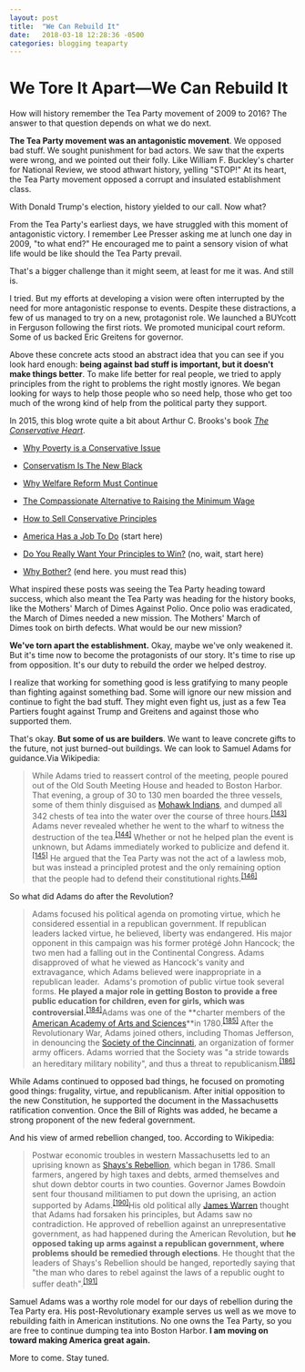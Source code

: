 ```yaml
---
layout: post
title:  "We Can Rebuild It"
date:   2018-03-18 12:28:36 -0500
categories: blogging teaparty
---
```

# We Tore It Apart—We Can Rebuild It

How will history remember the Tea Party movement of 2009 to 2016? The answer to that question depends on what we do next.

**The Tea Party movement was an antagonistic movement**. We opposed bad stuff. We sought punishment for bad actors. We saw that the experts were wrong, and we pointed out their folly. Like William F. Buckley's charter for National Review, we stood athwart history, yelling "STOP!" At its heart, the Tea Party movement opposed a corrupt and insulated establishment class.

With Donald Trump's election, history yielded to our call. Now what?

From the Tea Party's earliest days, we have struggled with this moment of antagonistic victory. I remember Lee Presser asking me at lunch one day in 2009, "to what end?" He encouraged me to paint a sensory vision of what life would be like should the Tea Party prevail.

That's a bigger challenge than it might seem, at least for me it was. And still is.

I tried. But my efforts at developing a vision were often interrupted by the need for more antagonistic response to events. Despite these distractions, a few of us managed to try on a new, protagonist role. We launched a BUYcott in Ferguson following the first riots. We promoted municipal court reform. Some of us backed Eric Greitens for governor.

Above these concrete acts stood an abstract idea that you can see if you look hard enough: **being against bad stuff is important, but it doesn't make things better**. To make life better for real people, we tried to apply principles from the right to problems the right mostly ignores. We began looking for ways to help those people who so need help, those who get too much of the wrong kind of help from the political party they support.

In 2015, this blog wrote quite a bit about Arthur C. Brooks's book [_The Conservative Heart_](http://amzn.to/2iANiGB).

* [Why Poverty is a Conservative Issue](http://hennessysview.com/2015/09/08/why-poverty-is-a-conservative-issue/)
* [Conservatism Is The New Black](http://hennessysview.com/2015/10/15/conservatism-is-the-new-black/)

* [Why Welfare Reform Must Continue](http://hennessysview.com/2015/09/09/why-welfare-reform-must-continue/)

* [The Compassionate Alternative to Raising the Minimum Wage](http://hennessysview.com/2015/08/12/we-can-do-better/)

* [How to Sell Conservative Principles](http://hennessysview.com/2015/08/11/how-to-sell-conservative-principles/)

* [America Has a Job To Do](http://hennessysview.com/2015/08/11/america-has-work-to-do/) (start here)

* [Do You Really Want Your Principles to Win?](http://hennessysview.com/2015/08/10/do-you-really-want-your-principles-to-win/) (no, wait, start here)

* [Why Bother?](http://hennessysview.com/2015/08/09/why-bother/) (end here. you must read this)

What inspired these posts was seeing the Tea Party heading toward success, which also meant the Tea Party was heading for the history books, like the Mothers' March of Dimes Against Polio. Once polio was eradicated, the March of Dimes needed a new mission. The Mothers' March of Dimes took on birth defects. What would be our new mission?

**We've torn apart the establishment.** Okay, maybe we've only weakened it. But it's time now to become the protagonists of our story. It's time to rise up from opposition. It's our duty to rebuild the order we helped destroy.

I realize that working for something good is less gratifying to many people than fighting against something bad. Some will ignore our new mission and continue to fight the bad stuff. They might even fight us, just as a few Tea Partiers fought against Trump and Greitens and against those who supported them.

That's okay. **But some of us are builders**. We want to leave concrete gifts to the future, not just burned-out buildings. We can look to Samuel Adams for guidance.Via Wikipedia:

> While Adams tried to reassert control of the meeting, people poured out of the Old South Meeting House and headed to Boston Harbor. That evening, a group of 30 to 130 men boarded the three vessels, some of them thinly disguised as [Mohawk Indians](https://en.wikipedia.org/wiki/Mohawk_nation "Mohawk nation"), and dumped all 342 chests of tea into the water over the course of three hours.<sup id="cite_ref-143" class="reference">[[143]](https://en.wikipedia.org/wiki/Samuel_Adams#cite_note-143)</sup> Adams never revealed whether he went to the wharf to witness the destruction of the tea.<sup id="cite_ref-144" class="reference">[[144]](https://en.wikipedia.org/wiki/Samuel_Adams#cite_note-144)</sup> Whether or not he helped plan the event is unknown, but Adams immediately worked to publicize and defend it.<sup id="cite_ref-145" class="reference">[[145]](https://en.wikipedia.org/wiki/Samuel_Adams#cite_note-145)</sup> He argued that the Tea Party was not the act of a lawless mob, but was instead a principled protest and the only remaining option that the people had to defend their constitutional rights.<sup id="cite_ref-146" class="reference">[[146]](https://en.wikipedia.org/wiki/Samuel_Adams#cite_note-146)</sup>

So what did Adams do after the Revolution?

> Adams focused his political agenda on promoting virtue, which he considered essential in a republican government. If republican leaders lacked virtue, he believed, liberty was endangered. His major opponent in this campaign was his former protégé John Hancock; the two men had a falling out in the Continental Congress. Adams disapproved of what he viewed as Hancock's vanity and extravagance, which Adams believed were inappropriate in a republican leader. <sup id="cite_ref-183" class="reference"></sup> Adams's promotion of public virtue took several forms. **He played a major role in getting Boston to provide a free public education for children, even for girls, which was controversial.**<sup id="cite_ref-184" class="reference">[[184]](https://en.wikipedia.org/wiki/Samuel_Adams#cite_note-184)</sup>Adams was one of the **charter members of the [American Academy of Arts and Sciences](https://en.wikipedia.org/wiki/American_Academy_of_Arts_and_Sciences "American Academy of Arts and Sciences")**in 1780.<sup id="cite_ref-AAAS_185-0" class="reference">[[185]](https://en.wikipedia.org/wiki/Samuel_Adams#cite_note-AAAS-185)</sup> After the Revolutionary War, Adams joined others, including Thomas Jefferson, in denouncing the [Society of the Cincinnati](https://en.wikipedia.org/wiki/Society_of_the_Cincinnati "Society of the Cincinnati"), an organization of former army officers. Adams worried that the Society was "a stride towards an hereditary military nobility", and thus a threat to republicanism.<sup id="cite_ref-186" class="reference">[[186]](https://en.wikipedia.org/wiki/Samuel_Adams#cite_note-186)</sup>

While Adams continued to opposed bad things, he focused on promoting good things: frugality, virtue, and republicanism. After initial opposition to the new Constitution, he supported the document in the Massachusetts ratification convention. Once the Bill of Rights was added, he became a strong proponent of the new federal government.

And his view of armed rebellion changed, too. According to Wikipedia:

> Postwar economic troubles in western Massachusetts led to an uprising known as [Shays's Rebellion](https://en.wikipedia.org/wiki/Shays%27s_Rebellion "Shays's Rebellion"), which began in 1786\. Small farmers, angered by high taxes and debts, armed themselves and shut down debtor courts in two counties. Governor James Bowdoin sent four thousand militiamen to put down the uprising, an action supported by Adams.<sup id="cite_ref-190" class="reference">[[190]](https://en.wikipedia.org/wiki/Samuel_Adams#cite_note-190)</sup>His old political ally [James Warren](https://en.wikipedia.org/wiki/James_Warren_(politician) "James Warren (politician)") thought that Adams had forsaken his principles, but Adams saw no contradiction. He approved of rebellion against an unrepresentative government, as had happened during the American Revolution, but **he opposed taking up arms against a republican government, where problems should be remedied through elections**. He thought that the leaders of Shays's Rebellion should be hanged, reportedly saying that "the man who dares to rebel against the laws of a republic ought to suffer death".<sup id="cite_ref-191" class="reference">[[191]](https://en.wikipedia.org/wiki/Samuel_Adams#cite_note-191)</sup>

Samuel Adams was a worthy role model for our days of rebellion during the Tea Party era. His post-Revolutionary example serves us well as we move to rebuilding faith in American institutions. No one owns the Tea Party, so you are free to continue dumping tea into Boston Harbor. **I am moving on toward making America great again.**

More to come. Stay tuned.
